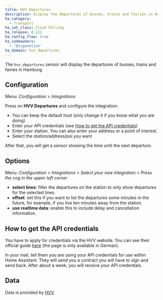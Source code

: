 ```yaml
---
title: HVV Departures
description: Display the departures of busses, trains and fairies in Hamburg within Home Assistant.
ha_category:
  - Transport
ha_iot_class: Cloud Polling
ha_release: 0.112
ha_config_flow: true
ha_codeowners:
  - '@vigonotion'
ha_domain: hvv_departures
---
```


The `hvv_departures` sensor will display the departures of busses, trains and fairies in Hamburg.

## Configuration

Menu: *Configuration* > *Integrations*

Press on **HVV Departures** and configure the integration:

- You can keep the default host (only change it if you know what you are doing)
- Enter your API credentials (see [How to get the API credentials](#how-to-get-the-api-credentials))
- Enter your station. You can also enter your address or a point of interest.
- Select the station/address/poi you want

After that, you will get a sensor showing the time until the next departure.

## Options

Menu: *Configuration* > *Integrations* > *Select your new integration* > *Press the cog in the upper left corner*

- **select lines**: filter the departures on the station to only show departures for the selected lines.
- **offset**: set this if you want to list the departures some minutes in the future, for example, if you live ten minutes away from the station.
- **use realtime data**: enable this to include delay and cancellation information.


## How to get the API credentials

You have to apply for credentials via the HVV website. You can see their official guide [here](https://www.hvv.de/de/fahrplaene/abruf-fahrplaninfos/datenabruf) (the page is only available in German).

In your mail, tell them you are using your API credentials for use within Home Assistant. They will send you a contract you will have to sign and send back. After about a week, you will receive your API credentials.

## Data

Data is provided by [HVV](https://www.hvv.de/).
